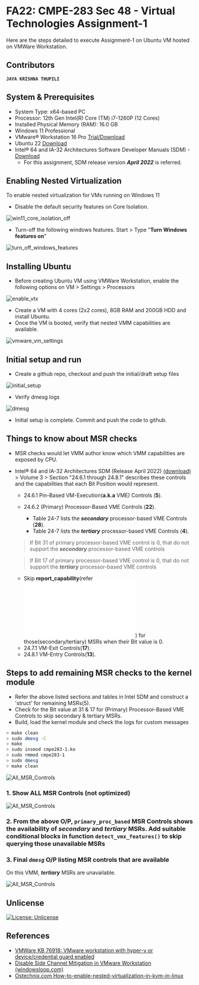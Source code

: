# FA22: CMPE-283 Sec 48 - Virtual Technologies Assignment-1

Here are the steps detailed to execute Assignment-1 on Ubuntu VM hosted on VMWare Workstation.

## Contributors

**`JAYA KRISHNA THUPILI`**

## System & Prerequisites

- System Type: x64-based PC
- Processor: 12th Gen Intel(R) Core (TM) i7-1260P (12 Cores)
- Installed Physical Memory (RAM): 16.0 GB
- Windows 11 Professional
- VMware® Workstation 16 Pro [Trial/Download](https://www.vmware.com/products/workstation-pro.html)
- Ubuntu 22 [Download](https://releases.ubuntu.com/22.10/ubuntu-22.10-live-server-amd64.iso?_ga=2.70008919.652567418.1667472597-1208328021.1667382980)
- Intel® 64 and IA-32 Architectures Software Developer Manuals (SDM) - [Download](https://www.intel.com/content/www/us/en/developer/articles/technical/intel-sdm.html)
  - For this assignment, SDM release version **_April 2022_** is referred.

## Enabling Nested Virtualization

To enable nested virtualization for VMs running on Windows 11

- Disable the default security features on Core Isolation.

![win11_core_isolation_off](resources/1.Disable%20Core%20Isolation.png)

- Turn-off the following windows features. Start > Type "**Turn Windows features on**"

![turn_off_windows_features](resources/2.Turn%20off%20windows%20features.png)

## Installing Ubuntu

- Before creating Ubuntu VM using VMWare Workstation, enable the following options on VM > Settings > Processors

![enable_vtx](resources/3.Enable%20Intel%20VT-x.png)

- Create a VM with 4 cores (2x2 cores), 8GB RAM and 200GB HDD and install Ubuntu.
- Once the VM is booted, verify that nested VMM capabilities are available.

![vmware_vm_settings](resources/4.Verify%20nested%20VMM%20features.png)

## Initial setup and run

- Create a github repo, checkout and push the initial/draft setup files

![initial_setup](resources/5.Initial_setup.png)

- Verify dmesg logs

![dmesg](resources/6.sudo%20dmesg.png)

- Initial setup is complete. Commit and push the code to github.

## Things to know about MSR checks

- MSR checks would let VMM author know which VMM capabilities are exposed by CPU.
- Intel® 64 and IA-32 Architectures SDM (Release April 2022) [(download)](https://www.intel.com/content/www/us/en/developer/articles/technical/intel-sdm.html) > Volume 3 > Section "24.6.1 through 24.8.1" describes these controls and the capabilities that each Bit Position would represent.

  - 24.6.1 Pin-Based VM-Execution(**a.k.a** VME) Controls (**5**).
  - 24.6.2 (Primary) Processor-Based VME Controls (**22**).

    - Table 24-7 lists the **_secondary_** processor-based VME Controls (**28**).
    - Table 24-7 lists the **_tertiary_** processor-based VME Controls (**4**).

  > If Bit 31 of primary processor-based VME control is 0, that do not support the **_secondary_** processor-based VME controls

  > If Bit 17 of primary processor-based VME control is 0, that do not support the **_tertiary_** processor-based VME controls

  - Skip **report_capability**(refer ![cmpe283-1.c](cmpe283-1.c)) for those(secondary/tertiary) MSRs when their Bit value is 0.
  - 24.7.1 VM-Exit Controls(**17**).
  - 24.8.1 VM-Entry Controls(**13**).

## Steps to add remaining MSR checks to the kernel module

- Refer the above listed sections and tables in Intel SDM and construct a 'struct' for remaining MSRs(5).
- Check for the Bit value at 31 & 17 for (Primary) Processor-Based VME Controls to skip secondary & tertiary MSRs.
- Build, load the kernel module and check the logs for custom messages

```bash
> make clean
> sudo dmesg -C
> make
> sudo insmod cmpe283-1.ko
> sudo rmmod cmpe283-1
> sudo dmesg
> make clean
```

![All_MSR_Controls](resources/7.Make_insert_remove_clean_ko.png)

### 1. Show ALL MSR Controls (not optimized)

![All_MSR_Controls](resources/8.All_msr_controls.png)

### 2. From the above O/P, `primary_proc_based` MSR Controls shows the availability of **_secondary_** and **_tertiary_** MSRs. Add suitable conditional blocks in function `detect_vmx_features()` to skip querying those unavailable MSRs

### 3. Final **_`dmesg`_** O/P listing MSR controls that are available

On this VMM, **_tertiary_** MSRs are unavailable.

![All_MSR_Controls](resources/9.Available_msr_controls.png)

## Unlicense

[![License: Unlicense](https://camo.githubusercontent.com/a0f44681d578ce545f4614325d26eac4036b273d21a61de5293af355cb969bac/68747470733a2f2f696d672e736869656c64732e696f2f62616467652f6c6963656e73652d556e6c6963656e73652d626c75652e737667)](http://unlicense.org/)

## References

- [VMWare KB 76918: VMware workstation with hyper-v or device/credential guard enabled](https://kb.vmware.com/s/article/76918)
- [Disable Side Channel Mitigation in VMware Workstation (windowsloop.com)](https://windowsloop.com/disable-side-channel-mitigation-in-vmware/#:~:text=1%20First%2C%20open%20the%20VMware%20application.%20You%20can,re-open%20VMware%20Workstation%20to%20fully%20apply%20the%20changes.)
- [Ostechnix.com How-to-enable-nested-virtualization-in-kvm-in-linux](https://ostechnix.com/how-to-enable-nested-virtualization-in-kvm-in-linux/)
